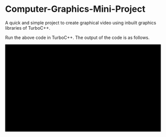 # Computer-Graphics-Mini-Project

A quick and simple project to create graphical video using inbuilt graphics libraries of TurboC++.

Run the above code in TurboC++. The output of the code is as follows.

![Output gif](./computer-graphics.gif)
